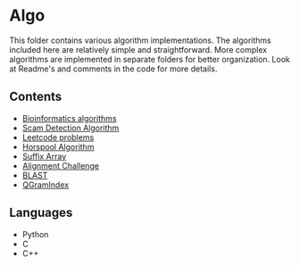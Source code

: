 # Algo

This folder contains various algorithm implementations. The algorithms included here are relatively 
simple and straightforward. More complex algorithms are implemented in separate folders for better 
organization. Look at Readme's and comments in the code for more details.

## Contents

- [Bioinformatics algorithms](./bioinfo)
- [Scam Detection Algorithm](./scam_algo)
- [Leetcode problems](./leetcode)
- [Horspool Algorithm](./horspool)
- [Suffix Array](./suftab)
- [Alignment Challenge](./align)
- [BLAST](./BLAST)
- [QGramIndex](./QGramIndex)

## Languages
- Python
- C
- C++

